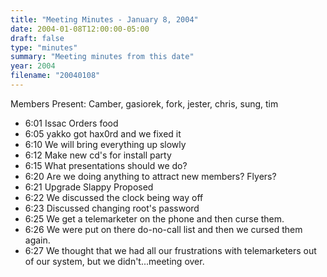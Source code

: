 ```yaml
---
title: "Meeting Minutes - January 8, 2004"
date: 2004-01-08T12:00:00-05:00
draft: false
type: "minutes"
summary: "Meeting minutes from this date"
year: 2004
filename: "20040108"
---
```


Members Present:  Camber, gasiorek, fork, jester, chris, sung, tim <br> <ul> <li>6:01	Issac Orders food <li>6:05	yakko got hax0rd and we fixed it <li>6:10	We will bring everything up slowly <li>6:12	Make new cd's for install party <li>6:15	What presentations should we do? <li>6:20	Are we doing anything to attract new members?  Flyers? <li>6:21	Upgrade Slappy Proposed <li>6:22	We discussed the clock being way off <li>6:23	Discussed changing root's password <check> <li>6:25	We get a telemarketer on the phone and then curse them. <li>6:26	We were put on there do-no-call list and then we cursed them again. <li>6:27	We thought that we had all our frustrations with telemarketers out of our system, but we didn't...meeting over. </p><p>
</p>
